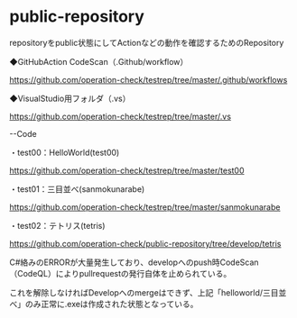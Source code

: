 # public-repository
repositoryをpublic状態にしてActionなどの動作を確認するためのRepository

◆GitHubAction CodeScan（.Github/workflow）

https://github.com/operation-check/testrep/tree/master/.github/workflows

◆VisualStudio用フォルダ（.vs）

https://github.com/operation-check/testrep/tree/master/.vs

--Code

・test00：HelloWorld(test00)

https://github.com/operation-check/testrep/tree/master/test00


・test01：三目並べ(sanmokunarabe)

https://github.com/operation-check/testrep/tree/master/sanmokunarabe


・test02：テトリス(tetris)

https://github.com/operation-check/public-repository/tree/develop/tetris

C#絡みのERRORが大量発生しており、developへのpush時CodeScan（CodeQL）によりpullrequestの発行自体を止められている。

これを解除しなければDevelopへのmergeはできず、上記「helloworld/三目並べ」のみ正常に.exeは作成された状態となっている。
